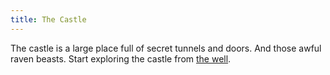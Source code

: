 ```yaml
---
title: The Castle
---
```


The castle is a large place full of secret tunnels and doors. And those awful raven beasts. Start exploring the castle from [the well](010-well.md).

